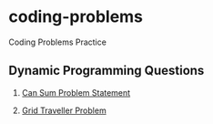 # coding-problems
Coding Problems Practice

## Dynamic Programming Questions

1. [Can Sum Problem Statement](https://github.com/nVidiaPriyadarshini/coding-problems/blob/main/dynamic%20programming/com.dp/canSum/resources/canSum.md)

2. [Grid Traveller Problem](https://github.com/nVidiaPriyadarshini/coding-problems/blob/main/dynamic%20programming/com.dp/gridTraveller/resources/gridTraveller.md)